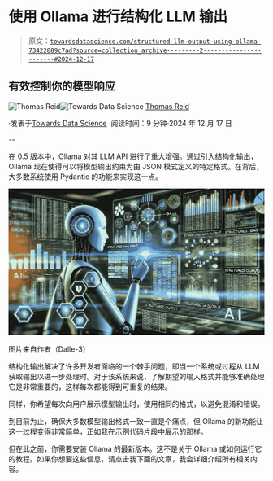 # 使用 Ollama 进行结构化 LLM 输出

> 原文：[`towardsdatascience.com/structured-llm-output-using-ollama-73422889c7ad?source=collection_archive---------2-----------------------#2024-12-17`](https://towardsdatascience.com/structured-llm-output-using-ollama-73422889c7ad?source=collection_archive---------2-----------------------#2024-12-17)

## 有效控制你的模型响应

[](https://medium.com/@thomas_reid?source=post_page---byline--73422889c7ad--------------------------------)![Thomas Reid](https://medium.com/@thomas_reid?source=post_page---byline--73422889c7ad--------------------------------)[](https://towardsdatascience.com/?source=post_page---byline--73422889c7ad--------------------------------)![Towards Data Science](https://towardsdatascience.com/?source=post_page---byline--73422889c7ad--------------------------------) [Thomas Reid](https://medium.com/@thomas_reid?source=post_page---byline--73422889c7ad--------------------------------)

·发表于[Towards Data Science](https://towardsdatascience.com/?source=post_page---byline--73422889c7ad--------------------------------) ·阅读时间：9 分钟·2024 年 12 月 17 日

--

在 0.5 版本中，Ollama 对其 LLM API 进行了重大增强。通过引入结构化输出，Ollama 现在使得可以将模型输出约束为由 JSON 模式定义的特定格式。在背后，大多数系统使用 Pydantic 的功能来实现这一点。

![](img/e73944428fb10a700832454a6feffeab.png)

图片来自作者（Dalle-3）

结构化输出解决了许多开发者面临的一个棘手问题，即当一个系统或过程从 LLM 获取输出以进一步处理时。对于该系统来说，了解期望的输入格式并能够准确处理它是非常重要的，这样每次都能得到可重复的结果。

同样，你希望每次向用户展示模型输出时，使用相同的格式，以避免混淆和错误。

到目前为止，确保大多数模型输出格式一致一直是个痛点，但 Ollama 的新功能让这一过程变得非常简单，正如我在示例代码片段中展示的那样。

但在此之前，你需要安装 Ollama 的最新版本。这不是关于 Ollama 或如何运行它的教程。如果你想要这些信息，请点击我下面的文章，我会详细介绍所有相关内容。
